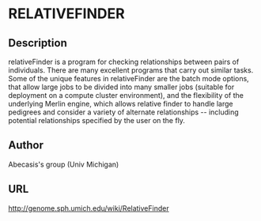 # RELATIVEFINDER

## Description
relativeFinder is a program for checking relationships between pairs of individuals. There are many excellent programs that carry out similar tasks. Some of the unique features in relativeFinder are the batch mode options, that allow large jobs to be divided into many smaller jobs (suitable for deployment on a compute cluster environment), and the flexibility of the underlying Merlin engine, which allows relative finder to handle large pedigrees and consider a variety of alternate relationships -- including potential relationships specified by the user on the fly.

## Author
Abecasis's group (Univ Michigan)

## URL
http://genome.sph.umich.edu/wiki/RelativeFinder